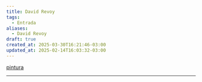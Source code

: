 ```yaml
---
title: David Revoy
tags:
  - Entrada
aliases:
  - David Revoy
draft: true
created_at: 2025-03-30T16:21:46-03:00
updated_at: 2025-02-14T16:03:32-03:00
---
```


[pintura](../atomo/pintura.md)

---


